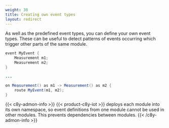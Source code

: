 ```yaml
---
weight: 30
title: Creating own event types
layout: redirect
---
```


As well as the predefined event types, you can define your own event types. These can be useful to detect patterns of events occurring which trigger other parts of the same module.

```java
event MyEvent {
	Measurement m1;
	Measurement m2;
}

...

on Measurement() as m1 -> Measurement() as m2 {
	route MyEvent(m1, m2);
}
```

{{< c8y-admon-info >}}
{{< product-c8y-iot >}} deploys each module into its own namespace, so event definitions from one module cannot be used in other modules. This prevents dependencies between modules.
{{< /c8y-admon-info >}}
